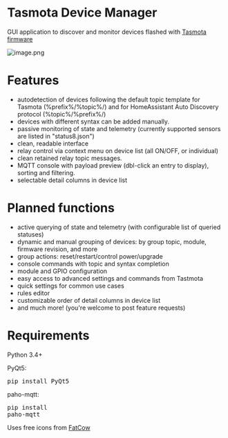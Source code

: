 # Tasmota Device Manager
GUI application to discover and monitor devices flashed with [Tasmota firmware](https://github.com/arendst/Sonoff-Tasmota)

![image.png](https://github.com/jziolkowski/tdm/blob/master/image.png)

# Features

 - autodetection of devices following the default topic template for Tasmota (%prefix%/%topic%/) and for HomeAssistant Auto Discovery protocol (%topic%/%prefix%/)
 - devices with different syntax can be added manually.
 - passive monitoring of state and telemetry (currently supported sensors are listed in "status8.json")
 - clean, readable interface
 - relay control via context menu on device list (all ON/OFF, or individual)
 - clean retained relay topic messages.
 - MQTT console with payload preview (dbl-click an entry to display), sorting and filtering.
 - selectable detail columns in device list

# Planned functions
 
 - active querying of state and telemetry (with configurable list of queried statuses)
 - dynamic and manual grouping of devices: by group topic, module, firmware revision, and more
 - group actions: reset/restart/control power/upgrade
 - console commands with topic and syntax completion
 - module and GPIO configuration
 - easy access to advanced settings and commands from Tastmota
 - quick settings for common use cases
 - rules editor
 - customizable order of detail columns in device list
 - and much more! (you're welcome to post feature requests)

# Requirements

Python 3.4+

PyQt5: <pre>pip install PyQt5</pre>
paho-mqtt: <pre>pip install paho-mqtt</pre>

Uses free icons from [FatCow](https://www.fatcow.com/free-icons)
